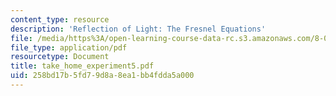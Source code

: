 ```yaml
---
content_type: resource
description: 'Reflection of Light: The Fresnel Equations'
file: /media/https%3A/open-learning-course-data-rc.s3.amazonaws.com/8-03-physics-iii-spring-2003/258bd17b5fd79d8a8ea1bb4fdda5a000_take_home_experiment5.pdf
file_type: application/pdf
resourcetype: Document
title: take_home_experiment5.pdf
uid: 258bd17b-5fd7-9d8a-8ea1-bb4fdda5a000
---
```

